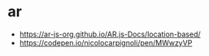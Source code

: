 # ar

- https://ar-js-org.github.io/AR.js-Docs/location-based/
- https://codepen.io/nicolocarpignoli/pen/MWwzyVP
